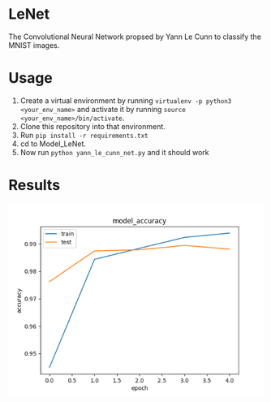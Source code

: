 # LeNet
The Convolutional Neural Network propsed by Yann Le Cunn to classify the MNIST images.

# Usage
1. Create a virtual environment by running <code>virtualenv -p python3 <your_env_name></code> and activate it by running <code>source <your_env_name>/bin/activate</code>.
2. Clone this repository into that environment.
3. Run <code>pip install -r requirements.txt</code>
4. cd to Model_LeNet.
4. Now run <code>python yann_le_cunn_net.py</code> and it should work

# Results
<img src="Model_LeNet/Figure_1.png"/>
